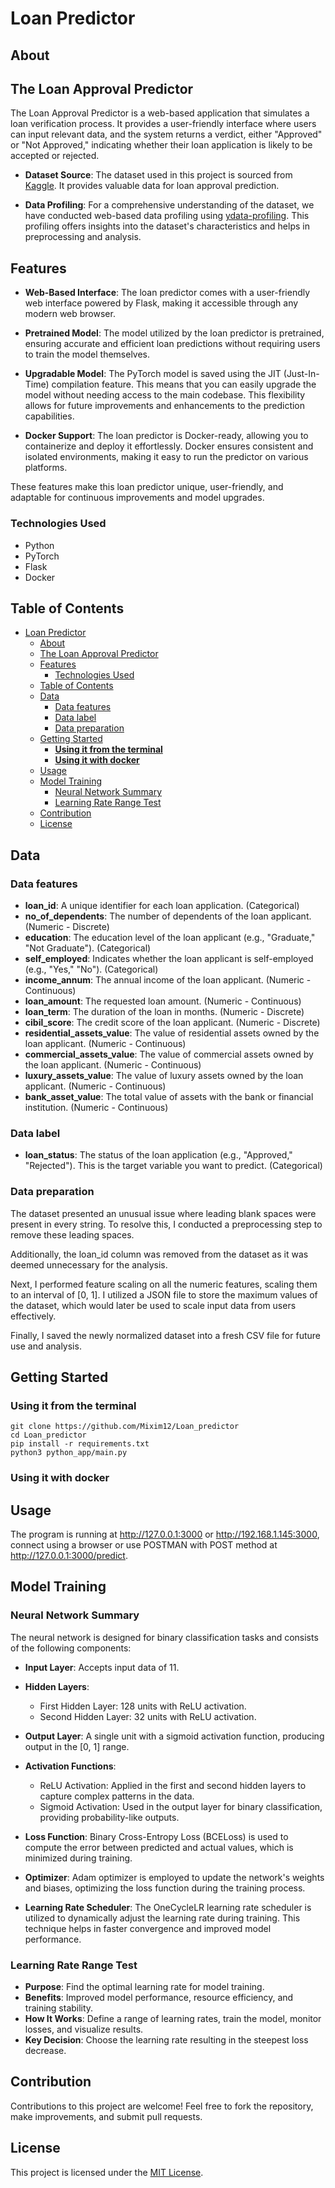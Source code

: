 # Loan Predictor

## About

## The Loan Approval Predictor

The Loan Approval Predictor is a web-based application that simulates a loan verification process. It provides a user-friendly interface where users can input relevant data, and the system returns a verdict, either "Approved" or "Not Approved," indicating whether their loan application is likely to be accepted or rejected.

- **Dataset Source**: The dataset used in this project is sourced from [Kaggle](https://www.kaggle.com/datasets/architsharma01/loan-approval-prediction-dataset). It provides valuable data for loan approval prediction.

- **Data Profiling**: For a comprehensive understanding of the dataset, we have conducted web-based data profiling using [ydata-profiling](https://rawgit.com/Mixim12/Loan_predictor/main/data_profiling.html). This profiling offers insights into the dataset's characteristics and helps in preprocessing and analysis.

## Features

- **Web-Based Interface**: The loan predictor comes with a user-friendly web interface powered by Flask, making it accessible through any modern web browser.

- **Pretrained Model**: The model utilized by the loan predictor is pretrained, ensuring accurate and efficient loan predictions without requiring users to train the model themselves.

- **Upgradable Model**: The PyTorch model is saved using the JIT (Just-In-Time) compilation feature. This means that you can easily upgrade the model without needing access to the main codebase. This flexibility allows for future improvements and enhancements to the prediction capabilities.

- **Docker Support**: The loan predictor is Docker-ready, allowing you to containerize and deploy it effortlessly. Docker ensures consistent and isolated environments, making it easy to run the predictor on various platforms.

These features make this loan predictor unique, user-friendly, and adaptable for continuous improvements and model upgrades.  

### Technologies Used

- Python
- PyTorch
- Flask
- Docker

## Table of Contents

- [Loan Predictor](#loan-predictor)
  - [About](#about)
  - [The Loan Approval Predictor](#the-loan-approval-predictor)
  - [Features](#features)
    - [Technologies Used](#technologies-used)
  - [Table of Contents](#table-of-contents)
  - [Data](#data)
    - [Data features](#data-features)
    - [Data label](#data-label)
    - [Data preparation](#data-preparation)
  - [Getting Started](#getting-started)
    - [**Using it from the terminal**](#using-it-from-the-terminal)
    - [**Using it with docker**](#using-it-with-docker)
  - [Usage](#usage)
  - [Model Training](#model-training)
    - [Neural Network Summary](#neural-network-summary)
    - [Learning Rate Range Test](#learning-rate-range-test)
  - [Contribution](#contribution)
  - [License](#license)

## Data

### Data features

- **loan_id**: A unique identifier for each loan application. (Categorical)
- **no_of_dependents**: The number of dependents of the loan applicant. (Numeric - Discrete)
- **education**: The education level of the loan applicant (e.g., "Graduate," "Not Graduate"). (Categorical)
- **self_employed**: Indicates whether the loan applicant is self-employed (e.g., "Yes," "No"). (Categorical)
- **income_annum**: The annual income of the loan applicant. (Numeric - Continuous)
- **loan_amount**: The requested loan amount. (Numeric - Continuous)
- **loan_term**: The duration of the loan in months. (Numeric - Discrete)
- **cibil_score**: The credit score of the loan applicant. (Numeric - Discrete)
- **residential_assets_value**: The value of residential assets owned by the loan applicant. (Numeric - Continuous)
- **commercial_assets_value**: The value of commercial assets owned by the loan applicant. (Numeric - Continuous)
- **luxury_assets_value**: The value of luxury assets owned by the loan applicant. (Numeric - Continuous)
- **bank_asset_value**: The total value of assets with the bank or financial institution. (Numeric - Continuous)

### Data label

- **loan_status**: The status of the loan application (e.g., "Approved," "Rejected"). This is the target variable you want to predict. (Categorical)

### Data preparation

The dataset presented an unusual issue where leading blank spaces were present in every string. To resolve this, I conducted a preprocessing step to remove these leading spaces.

Additionally, the loan_id column was removed from the dataset as it was deemed unnecessary for the analysis.

Next, I performed feature scaling on all the numeric features, scaling them to an interval of [0, 1]. I utilized a JSON file to store the maximum values of the dataset, which would later be used to scale input data from users effectively.

Finally, I saved the newly normalized dataset into a fresh CSV file for future use and analysis.

## Getting Started

### **Using it from the terminal**

```shell
git clone https://github.com/Mixim12/Loan_predictor
cd Loan_predictor
pip install -r requirements.txt
python3 python_app/main.py
```

### **Using it with docker**

## Usage

The program is running at <http://127.0.0.1:3000> or <http://192.168.1.145:3000>, connect using a browser or use POSTMAN with POST method at <http://127.0.0.1:3000/predict>.

## Model Training

### Neural Network Summary

The neural network is designed for binary classification tasks and consists of the following components:

- **Input Layer**: Accepts input data of 11.

- **Hidden Layers**:
  - First Hidden Layer: 128 units with ReLU activation.
  - Second Hidden Layer: 32 units with ReLU activation.

- **Output Layer**: A single unit with a sigmoid activation function, producing output in the [0, 1] range.

- **Activation Functions**:
  - ReLU Activation: Applied in the first and second hidden layers to capture complex patterns in the data.
  - Sigmoid Activation: Used in the output layer for binary classification, providing probability-like outputs.

- **Loss Function**: Binary Cross-Entropy Loss (BCELoss) is used to compute the error between predicted and actual values, which is minimized during training.

- **Optimizer**: Adam optimizer is employed to update the network's weights and biases, optimizing the loss function during the training process.

- **Learning Rate Scheduler**: The OneCycleLR learning rate scheduler is utilized to dynamically adjust the learning rate during training. This technique helps in faster convergence and improved model performance.
  
### Learning Rate Range Test

- **Purpose**: Find the optimal learning rate for model training.
- **Benefits**: Improved model performance, resource efficiency, and training stability.
- **How It Works**: Define a range of learning rates, train the model, monitor losses, and visualize results.
- **Key Decision**: Choose the learning rate resulting in the steepest loss decrease.

## Contribution

Contributions to this project are welcome! Feel free to fork the repository, make improvements, and submit pull requests.

## License

This project is licensed under the [MIT License](LICENSE).
